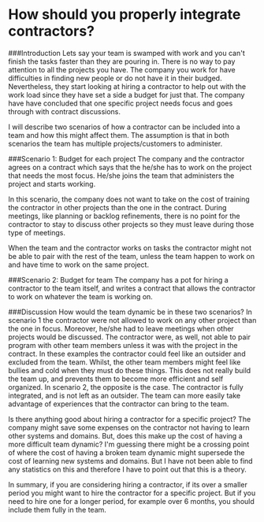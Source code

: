 How should you properly integrate contractors?
==========================

###Introduction
Lets say your team is swamped with work and you can't finish the tasks faster than they are pouring in. There is no way to pay attention to all the projects you have. The company you work for have difficulties in finding new people or do not have it in their budged. Nevertheless, they start looking at hiring a contractor to help out with the work load since they have set a side a budget for just that. The company have have concluded that one specific project needs focus and goes through with contract discussions.

I will describe two scenarios of how a contractor can be included into a team and how this might affect them. The assumption is that in both scenarios the team has multiple projects/customers to administer.

###Scenario 1: Budget for each project
The company and the contractor agrees on a contract which says that the he/she has to work on the project that needs the most focus. He/she joins the team that administers the project and starts working.  

In this scenario, the company does not want to take on the cost of training the contractor in other projects than the one in the contract. During meetings, like planning or backlog refinements, there is no point for the contractor to stay to discuss other projects so they must leave during those type of meetings.

When the team and the contractor works on tasks the contractor might not be able to pair with the rest of the team, unless the team happen to work on and have time to work on the same project.

###Scenario 2: Budget for team
The company has a pot for hiring a contractor to the team itself, and writes a contract that allows the contractor to work on whatever the team is working on.

###Discussion
How would the team dynamic be in these two scenarios? In scenario 1 the contractor were not allowed to work on any other project than the one in focus. Moreover, he/she had to leave meetings when other projects would be discussed. The contractor were, as well, not able to pair program with other team members unless it was with the project in the contract. In these examples the contractor could feel like an outsider and excluded from the team. Whilst, the other team members might feel like bullies and cold when they must do these things. This does not really build the team up, and prevents them to become more efficient and self organized. In scenario 2, the opposite is the case. The contractor is fully integrated, and is not left as an outsider. The team can more easily take advantage of experiences that the contractor can bring to the team.

Is there anything good about hiring a contractor for a specific project? The company might save some expenses on the contractor not having to learn other systems and domains. But, does this make up the cost of having a more difficult team dynamic? I'm guessing there might be a crossing point of where the cost of having a broken team dynamic might supersede the cost of learning new systems and domains. But I have not been able to find any statistics on this and therefore I have to point out that this is a theory.

In summary, if you are considering hiring a contractor, if its over a smaller period you might want to hire the contractor for a specific project. But if you need to hire one for a longer period, for example over 6 months, you should include them fully in the team.